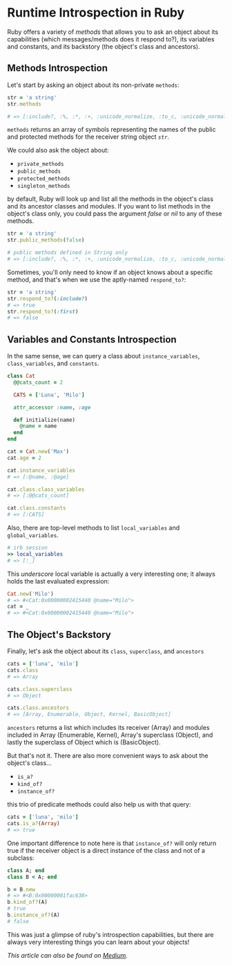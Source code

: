 # Runtime Introspection in Ruby


Ruby offers a variety of _methods_ that allows you to ask an object about its capabilities (which messages/methods does it respond to?), its variables and constants, and its backstory (the object's class and ancestors).



## **Methods Introspection**

Let's start by asking an object about its non-private `methods`:

```ruby
str = 'a string'
str.methods

# => [:include?, :%, :*, :+, :unicode_normalize, :to_c, :unicode_normalize!, :unicode_normalized?, :count, ...]

```

`methods` returns an array of symbols representing the names of the public and protected methods for the receiver string object *`str`*.

We could also ask the object about:

* `private_methods`
* `public_methods`
* `protected_methods`
* `singleton_methods`

by default, Ruby will look up and list all the methods in the object's class and its ancestor classes and modules. If you want to list methods in the object's class only, you could pass the argument *false* or *nil* to any of these methods.

```ruby
str = 'a string'
str.public_methods(false)

# public methods defined in String only
# => [:include?, :%, :*, :+, :unicode_normalize, :to_c, :unicode_normalize!, :unicode_normalized?, :count, ...]

```

Sometimes, you'll only need to know if an object knows about a specific method, and that's when we use the aptly-named `respond_to?`:

```ruby
str = 'a string'
str.respond_to?(:include?)
# => true
str.respond_to?(:first)
# => false
```

## **Variables and Constants Introspection**

In the same sense, we can query a class about `instance_variables`, `class_variables`, and `constants`.

```ruby
class Cat
  @@cats_count = 2

  CATS = ['Luna', 'Milo']

  attr_accessor :name, :age

  def initialize(name)
    @name = name
  end
end

cat = Cat.new('Max')
cat.age = 2

cat.instance_variables
# => [:@name, :@age]

cat.class.class_variables
# => [:@@cats_count]

cat.class.constants
# => [:CATS]
```

Also, there are top-level methods to list `local_variables` and `global_variables`.

```ruby
# irb session
>> local_variables
# => [:_]

```
This _underscore_ local variable is actually a very interesting one; it always holds the last evaluated expression:

```ruby
Cat.new('Milo')
# => #<Cat:0x00000002415440 @name="Milo">
cat = _
# => #<Cat:0x00000002415440 @name="Milo">
```

## **The Object's Backstory**

Finally, let's ask the object about its `class`, `superclass`, and `ancestors`

```ruby
cats = ['luna', 'milo']
cats.class
# => Array

cats.class.superclass
# => Object

cats.class.ancestors
# => [Array, Enumerable, Object, Kernel, BasicObject]
```

`ancestors` returns a list which includes its receiver (Array) and modules included in Array (Enumerable, Kernel), Array's superclass (Object), and lastly the superclass of Object which is (BasicObject).


But that's not it. There are also more convenient ways to ask about the object's class...

- `is_a?`
- `kind_of?`
- `instance_of?`

this trio of predicate methods could also help us with that query:

```ruby
cats = ['luna', 'milo']
cats.is_a?(Array)
# => true
```

One important difference to note here is that `instance_of?` will only return true if the receiver object is a direct instance of the class and not of a subclass:

```ruby
class A; end
class B < A; end

b = B.new
# => #<B:0x00000001fac638>
b.kind_of?(A)
# true
b.instance_of?(A)
# false

```

This was just a glimpse of ruby's introspection capabilities, but there are always very interesting things you can learn about your objects!

_This article can also be found on [Medium](https://medium.com/@amrrbakry/runtime-introspection-in-ruby-b2d718ec704f)._
